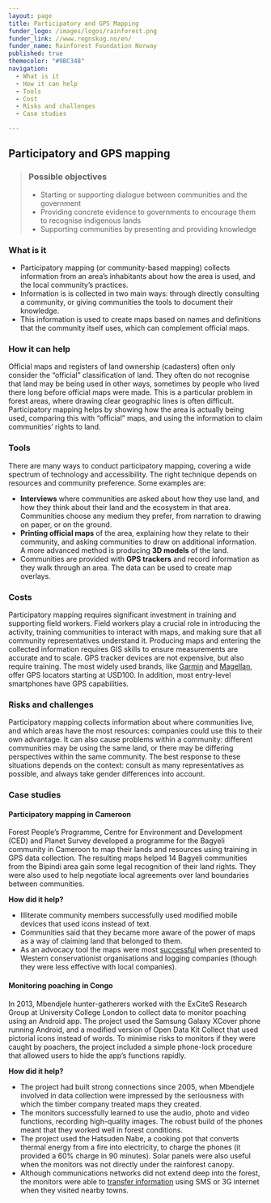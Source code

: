 ```yaml
---
layout: page
title: Participatory and GPS Mapping
funder_logo: /images/logos/rainforest.png
funder_link: //www.regnskog.no/en/
funder_name: Rainforest Foundation Norway
published: true
themecolor: "#9BC348"
navigation:
  - What is it
  - How it can help
  - Tools
  - Cost
  - Risks and challenges
  - Case studies

---
```


## Participatory and GPS mapping

> ### Possible objectives
> * Starting or supporting dialogue between communities and the government
> * Providing concrete evidence to governments to encourage them to recognise indigenous lands
> * Supporting communities by presenting and providing knowledge

### What is it

* Participatory mapping (or community-based mapping) collects information from an area’s inhabitants about how the area is used, and the local community’s practices. 
* Information is is collected in two main ways: through directly consulting a community, or giving communities the tools to document their knowledge. 
* This information is used to create maps based on names and definitions that the community itself uses, which can complement official maps.

### How it can help
Official maps and registers of land ownership (cadasters) often only consider the “official” classification of land. They often do not recognise that land may be being used in other ways, sometimes by people who lived there long before official maps were made. This is a particular problem in forest areas, where drawing clear geographic lines is often difficult. Participatory mapping helps by showing how the area is actually being used, comparing this with “official” maps, and using the information to claim communities’ rights to land.

### Tools
There are many ways to conduct participatory mapping, covering a wide spectrum of technology and accessibility. The right technique depends on resources and community preference. Some examples are:

* **Interviews** where communities are asked about how they use land, and how they think about their land and the ecosystem in that area. Communities choose any medium they prefer, from narration to drawing on paper, or on the ground.
* **Printing official maps** of the area, explaining how they relate to their community, and asking communities to draw on additional information. A more advanced method is producing **3D models** of the land.
* Communities are provided with **GPS trackers** and record information as they walk through an area. The data can be used to create map overlays.

### Costs
Participatory mapping requires significant investment in training and supporting field workers. Field workers play a crucial role in introducing the activity, training communities to interact with maps, and making sure that all community representatives understand it. Producing maps and entering the collected information requires GIS skills to ensure measurements are accurate and to scale. GPS tracker devices are not expensive, but also require training. The most widely used brands, like [Garmin](https://buy.garmin.com/en-US/US/cIntoSports-c10341-p1.html) and [Magellan](http://www.magellangps.com/Store/eXploristSeries), offer GPS locators starting at USD100. In addition, most entry-level smartphones have GPS capabilities.

### Risks and challenges
Participatory mapping collects information about where communities live, and which areas have the most resources: companies could use this to their own advantage. It can also cause problems within a community: different communities may be using the same land, or there may be differing perspectives within the same community. The best response to these situations depends on the context: consult as many representatives as possible, and always take gender differences into account.

### Case studies

#### Participatory mapping in Cameroon 
Forest People’s Programme, Centre for Environment and Development (CED) and Planet Survey developed a programme for the Bagyeli community in Cameroon to map their lands and resources using training in GPS data collection. The resulting maps helped 14 Bagyeli communities from the Bipindi area gain some legal recognition of their land rights. They were also used to help negotiate local agreements over land boundaries between communities.

**How did it help?**

* Illiterate community members successfully used modified mobile devices that used icons instead of text.
* Communities said that they became more aware of the power of maps as a way of claiming land that belonged to them.
* As an advocacy tool the maps were most [successful](http://www.iapad.org/publications/ppgis/cameroon_community_mapping_july07_eng.pdf) when presented to Western conservationist organisations and logging companies (though they were less effective with local companies). 

#### Monitoring poaching in Congo 
In 2013, Mbendjele hunter-gatherers worked with the ExCiteS Research Group at University College London to collect data to monitor poaching using an Android app. The project used the Samsung Galaxy XCover phone running Android, and a modified version of Open Data Kit Collect that used pictorial icons instead of words. To minimise risks to monitors if they were caught by poachers, the project included a simple phone-lock procedure that allowed users to hide the app’s functions rapidly.

**How did it help?**

* The project had built strong connections since 2005, when Mbendjele involved in data collection were impressed by the seriousness with which the timber company treated maps they created.
* The monitors successfully learned to use the audio, photo and video functions, recording high-quality images. The robust build of the phones meant that they worked well in forest conditions.
* The project used the Hatsuden Nabe, a cooking pot that converts thermal energy from a fire into electricity, to charge the phones (it provided a 60% charge in 90 minutes). Solar panels were also useful when the monitors was not directly under the rainforest canopy. 
* Although communications networks did not extend deep into the forest, the monitors were able to [transfer information](http://dev3.acmdev.org/papers/dev-final45.pdf) using SMS or 3G internet when they visited nearby towns.

